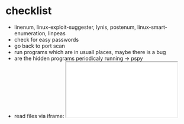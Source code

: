 # checklist

- linenum, linux-exploit-suggester, lynis, postenum, linux-smart-enumeration, linpeas
- check for easy passwords
- go back to port scan
- run programs which are in usuall places, maybe there is a bug
- are the hidden programs periodicaly running -> pspy
- read files via iframe: <iframe src='/root/.ssh/id_rsa'>

# permissions

## add user to group

```cmd
net localgroup <group> <user> /add
```

## set full permission to file

```cmd
CACLS file_path /e /p <user>:F
```
